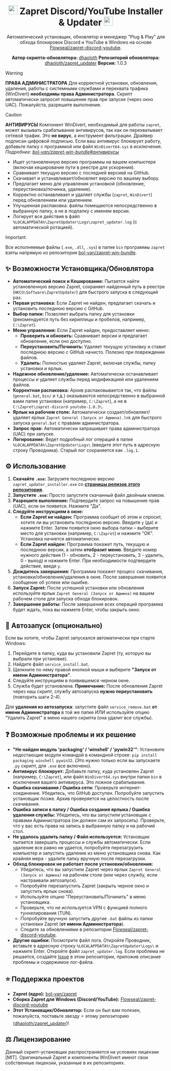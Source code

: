 <div align="center">

# <img src="https://cdn-icons-png.flaticon.com/128/5968/5968756.png" height=28 /> Zapret Discord/YouTube Installer & Updater <img src="https://cdn-icons-png.flaticon.com/128/1384/1384060.png" height=28 />

Автоматический установщик, обновлятор и менеджер "Plug & Play" для обхода блокировок Discord и YouTube в Windows на основе [Flowseal/zapret-discord-youtube](https://github.com/Flowseal/zapret-discord-youtube).

**Автор скрипта-обновлятора:** [dhaoloth](https://github.com/dhaoloth)
**Репозиторий обновлятора:** [dhaoloth/zapret_updater](https://github.com/dhaoloth/zapret_updater)
**Версия:** 1.0.3
</div>

> [!WARNING]
> **ПРАВА АДМИНИСТРАТОРА**
> Для корректной установки, обновления, удаления, работы с системными службами и перехвата трафика (WinDivert) **необходимы права Администратора**.
> Скрипт автоматически запросит повышение прав при запуске (через окно UAC). Пожалуйста, разрешите выполнение.

> [!CAUTION]
> **АНТИВИРУСЫ**
> Компонент WinDivert, необходимый для работы `zapret`, может вызывать срабатывание антивирусов, так как он перехватывает сетевой трафик. Это **не вирус**, а инструмент фильтрации. Драйвер подписан цифровой подписью. Если ваш антивирус блокирует работу, добавьте папку с программой или файл `WinDivert64.sys` в исключения.
> *Подробнее: [bol-van/zapret-win-bundle#антивирусы](https://github.com/bol-van/zapret-win-bundle#%D0%B0%D0%BD%D1%82%D0%B8%D0%B2%D0%B8%D1%80%D1%83%D1%81%D1%8B)*

- Ищет установленную версию программы на вашем компьютере (включая кеширование пути в реестре для ускорения).
- Сравнивает текущую версию с последней версией на GitHub.
- Скачивает и устанавливает/обновляет версию по вашему выбору.
- Предлагает меню для управления установкой (обновление, переустановка/починка, удаление).
- Корректно останавливает и удаляет службы (`zapret`, `WinDivert`) перед обновлением или удалением.
- Улучшенная распаковка: файлы помещаются непосредственно в выбранную папку, а не в подпапку с именем версии.
- Логирует все действия в файл `%LOCALAPPDATA%\ZapretUpdater\Logs\zapret_updater.log` (с автоматической ротацией).

> [!IMPORTANT]
> Все исполняемые файлы (`.exe`, `.dll`, `.sys`) в папке `bin` программы `zapret` взяты напрямую из репозитория [bol-van/zapret-win-bundle](https://github.com/bol-van/zapret-win-bundle/tree/master/zapret-winws).

## ✨ Возможности Установщика/Обновлятора

*   **Автоматический поиск и Кеширование:** Пытается найти установленную версию Zapret, сохраняет найденный путь в реестре (`HKCU\Software\ZapretUpdater`) для быстрого запуска в следующий раз.
*   **Первая установка:** Если Zapret не найден, предлагает скачать и установить последнюю версию с GitHub.
*   **Выбор папки:** Позволяет выбрать папку для установки (рекомендуется путь без кириллицы и пробелов, например, `C:\Zapret`).
*   **Меню управления:** Если Zapret найден, предоставляет меню:
    *   **Проверить и обновить:** Сравнивает версии и предлагает обновление, если оно доступно.
    *   **Переустановить/Починить:** Удаляет текущую установку и ставит последнюю версию с GitHub начисто. Полезно при повреждении файлов.
    *   **Удалить:** Полностью удаляет Zapret, включая службы, папку установки и ярлык.
*   **Надежное обновление/удаление:** Автоматически останавливает процессы и удаляет службы перед модификацией или удалением файлов.
*   **Корректная распаковка:** Архив распаковывается так, что файлы (`general.bat`, `bin/` и т.д.) оказываются непосредственно в выбранной вами папке установки (например, `C:\Zapret`), а не в `C:\Zapret\zapret-discord-youtube-1.0.3\`.
*   **Ярлык на рабочем столе:** Автоматически создает/обновляет/удаляет ярлык `Zapret General (Запуск от Админа).lnk` для быстрого запуска `general.bat` с правами администратора.
*   **Запрос прав:** Автоматически запрашивает права администратора (UAC) при запуске.
*   **Логирование:** Ведет подробный лог операций в папке `%LOCALAPPDATA%\ZapretUpdater\Logs\` (введите этот путь в адресную строку Проводника). Старый лог сохраняется как `.log.1`.

## ⚙️ Использование

1.  **Скачайте `.exe`:** Загрузите последнюю версию `zapret_updater_installer.exe` со [**страницы релизов этого репозитория**](https://github.com/dhaoloth/zapret_updater/releases/latest).
2.  **Запустите `.exe`:** Просто запустите скачанный файл двойным кликом.
3.  **Разрешите выполнение:** Подтвердите запрос на повышение прав (UAC), если он появится. Нажмите "Да".
4.  **Следуйте инструкциям в окне:**
    *   **Если Zapret не найден:** Программа сообщит об этом и спросит, хотите ли вы установить последнюю версию. Введите `y` (да) и нажмите Enter. Затем появится окно выбора папки – выберите место для установки (например, `C:\Zapret`) и нажмите "ОК". Установка начнется автоматически.
    *   **Если Zapret найден:** Программа покажет путь, текущую и последнюю версии, а затем **отобразит меню**. Введите номер нужного действия (1 - обновить, 2 - переустановить, 3 - удалить, 0 - выход) и нажмите Enter. При необходимости подтвердите действие, введя `y`.
5.  **Дождитесь завершения:** Программа покажет процесс скачивания, установки/обновления/удаления в окне. После завершения появится сообщение об успехе или ошибке.
6.  **Запуск Zapret:** После успешной установки или обновления используйте ярлык `Zapret General (Запуск от Админа)` на вашем рабочем столе для запуска обхода блокировок.
7.  **Завершение работы:** После завершения всех операций программа будет ждать, пока вы нажмете Enter, чтобы закрыть окно.

## 🚀 Автозапуск (опционально)

Если вы хотите, чтобы Zapret запускался автоматически при старте Windows:

1.  Перейдите в папку, куда вы установили Zapret (ту, которую вы выбрали при установке).
2.  Найдите файл `service_install.bat`.
3.  Щелкните по нему правой кнопкой мыши и выберите **"Запуск от имени Администратора"**.
4.  Следуйте инструкциям в появившемся черном окне.
5.  Служба будет установлена. **Примечание:** После обновления Zapret через наш скрипт, службу автозапуска **нужно переустановить** (повторить шаги 2-4).

Для **удаления из автозапуска**: запустите файл `service_remove.bat` **от имени Администратора** в той же папке ИЛИ используйте опцию "Удалить Zapret" в меню нашего скрипта (она удалит все службы).

## ❓ Возможные проблемы и их решение

*   **"Не найден модуль 'packaging' / 'winshell' / 'pywin32'"**: Установите недостающие модули командой в командной строке: `pip install packaging winshell pywin32`. (Это нужно только если вы запускаете `.py` скрипт, для `.exe` все включено).
*   **Антивирус блокирует:** Добавьте папку, куда установлен Zapret (например, `C:\Zapret`), или файл `WinDivert64.sys` внутри папки `bin` в исключения вашего антивируса. Это ложное срабатывание.
*   **Ошибка скачивания / Ошибка сети:** Проверьте интернет-соединение. Убедитесь, что GitHub доступен. Попробуйте запустить установщик позже. Архив проверяется на целостность после скачивания.
*   **Ошибка записи в папку / Ошибка создания ярлыка / Ошибка удаления службы:** Убедитесь, что вы запустили установщик с правами Администратора (он должен сам их запросить). Проверьте, что у вас есть права на запись в выбранную папку и на рабочий стол.
*   **Не удалось удалить папку / Файл используется:** Установщик пытается завершать процессы и службы автоматически. Если удаление все равно не удается, попробуйте перезагрузить компьютер и запустить удаление из меню установщика снова. Как крайняя мера - удалите папку вручную после перезагрузки.
*   **Обход блокировок не работает после установки/обновления:**
    *   Убедитесь, что вы запустили Zapret через ярлык `Zapret General (Запуск от Админа)` на рабочем столе (или через службу, если настраивали автозапуск).
    *   Попробуйте перезапустить Zapret (закрыть черное окно и запустить ярлык снова).
    *   Используйте опцию "Переустановить/Починить" в меню установщика.
    *   Проверьте, что не используется VPN с функцией полного туннелирования (TUN).
    *   Попробуйте вручную запустить другие `.bat` файлы из папки установки Zapret (**от имени Администратора**).
    *   Следите за обновлениями в репозитории [Flowseal/zapret-discord-youtube](https://github.com/Flowseal/zapret-discord-youtube).
*   **Другие ошибки:** Посмотрите файл лога. Откройте Проводник, вставьте в адресную строку `%LOCALAPPDATA%\ZapretUpdater\Logs\` и нажмите Enter. Откройте файл `zapret_updater.log`. Если проблема не решается, создайте [Issue](https://github.com/dhaoloth/zapret_updater/issues) в этом репозитории, приложив описание проблемы и содержимое лог-файла.

## ⭐ Поддержка проектов

*   **Zapret (ядро):** [bol-van/zapret](https://github.com/bol-van/zapret)
*   **Сборка Zapret для Windows (Discord/YouTube):** [Flowseal/zapret-discord-youtube](https://github.com/Flowseal/zapret-discord-youtube)
*   **Этот Установщик/Обновлятор:** Если он был вам полезен, пожалуйста, поставьте звезду :star: этому репозиторию ([dhaoloth/zapret_updater](https://github.com/dhaoloth/zapret_updater))!

## ⚖️ Лицензирование

Данный скрипт-установщик распространяется на условиях лицензии [MIT].
Оригинальный Zapret и компоненты WinDivert имеют свои собственные лицензии, указанные в их репозиториях.